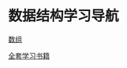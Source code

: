 # 数据结构学习导航

[数组]([https://github.com/seniscz/books_data/blob/master/%E6%95%B0%E6%8D%AE%E7%BB%93%E6%9E%84/05%E6%95%B0%E7%BB%84%EF%BC%9A%E4%B8%BA%E4%BB%80%E4%B9%88%E5%BE%88%E5%A4%9A%E7%BC%96%E7%A8%8B%E8%AF%AD%E8%A8%80%E4%B8%AD%E6%95%B0%E7%BB%84%E9%83%BD%E4%BB%8E0%E5%BC%80%E5%A7%8B%E7%BC%96%E5%8F%B7%EF%BC%9F.pdf](https://github.com/seniscz/books_data/blob/master/数据结构/05数组：为什么很多编程语言中数组都从0开始编号？.pdf))

[全套学习书籍](<https://github.com/seniscz/books_data>)

